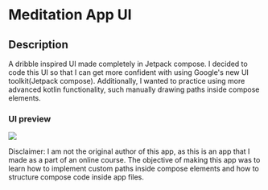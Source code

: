 # Meditation App UI 


## Description

A dribble inspired UI made completely in Jetpack compose.
I decided to code this UI so that I can get more confident with using Google's new UI toolkit(Jetpack compose). Additionally, I wanted to practice using more advanced kotlin functionality, such manually drawing paths inside compose elements.

### UI preview

![](appGifs/MeditationUi.gif) 


Disclaimer: I am not the original author of this app, as this is an app that I made as a part of an online course. The objective of making this app was to learn how to implement custom paths inside compose elements and how to structure compose code inside app files.
